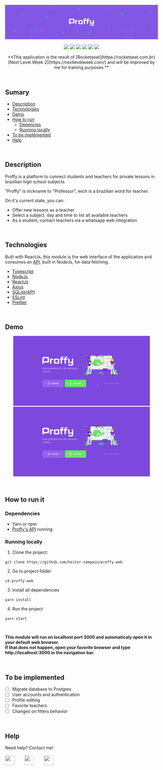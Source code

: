 ![](/src/assets/images/banner.png)
<p align="center">
<img src="https://img.shields.io/static/v1?label=Typescript&message=language&color=blue&style=flat&logo=TYPESCRIPT"/>    <img src="https://img.shields.io/static/v1?label=React&message=framework&color=blue&style=flat&logo=REACT"/>    <img src="https://img.shields.io/static/v1?label=NodeJs&message=framework&color=blue&style=flat&logo=NODE.JS"/>   <img src="https://img.shields.io/badge/version-1.0-brightgreen"/>    <img src="https://img.shields.io/github/license/heitor-sampaio/proffy-web"/>    <img src="https://img.shields.io/github/issues/heitor-sampaio/proffy-web"/> 
</p>

<p align="center">**This application is the result of [Rocketseat](https://rocketseat.com.br) [Next Level Week 2](https://nextlevelweek.com/) and will be improved by me for training purposes.**</p>

<br/>

## Sumary
- [Description](#description)
- [Technologies](#technologies)
- [Demo](#demo)
- [How to run](#how-to-run-it)
  - [Depencies](#dependencies)
  - [Running locally](#running-locally)
- [To be implemented](#to-be-implemented)
- [Help](#help)
<br/>

## Description
Proffy is a platform to connect students and teachers for private lessons in brazilian high school subjects.

"Proffy" is nickname to "Professor", wich is a brazilian word for teacher.

On it's current state, you can:
- Offer new lessons as a teacher
- Select a subject, day and time to list all available teachers
- As a student, contact teachers via a whatsapp web integration
<br/>

## **Technologies**
Built with ReactJs, this module is the web interface of the application and consumes an [API](https://github.com/heitor-sampaio/proffy-server), built in NodeJs, for data fetching.

- [Typescript](https://www.typescriptlang.org/)
- [NodeJs](https://nodejs.org)
- [ReactJs](https://reactjs.org)
- [Axios](https://github.com/axios/axios)
- [SQLite(API)](https://www.sqlite.org/index.html)
- [ESLint](https://eslint.org)
- [Prettier](https://prettier.io)
<br/>

## **Demo**
<p align="center">
<img src="/src/assets/images/create-class.gif" width="450px"/>    <img src="/src/assets/images/list-classes.gif" width="450px"/>
</p>
<br/>

## **How to run it**

### **Dependencies**
- Yarn or npm
- [Proffy's API](https://github.com/heitor-sampaio/proffy-server) running

### **Running locally**
1. Clone the project:

```git clone https://github.com/heitor-sampaio/proffy-web```

2. Go to project folder

```cd proffy-web```

3. Install all dependencies

```yarn install```

4. Run the project

```yarn start```

<br/>

**This module will run on localhost port 3000 and automaticaly open it in your default web browser.**<br/>
**If that does not happen, open your favorite browser and type http://localhost:3000 in the navigation bar.**

<br/>

## To be implemented
- [ ] Migrate database to Postgres
- [ ] User accounts and authentication
- [ ] Profile editing
- [ ] Favorite teachers
- [ ] Changes on filters behavior

<br/>

## Help 
Need help? Contact me!<br/><br/>
<a href="https://facebook.com/sampaioheitor"><img src="https://simpleicons.org/icons/facebook.svg" width="32px" height="32px"/></a>  
<a href="https://www.linkedin.com/in/heitor-sampaio/"><img src="https://simpleicons.org/icons/linkedin.svg" width="32px" height="32px"/></a>  
<a href="mailto:heitorosampaio@gmail.com"><img src="https://simpleicons.org/icons/mail-dot-ru.svg" width="32px" height="32px"/></a>

